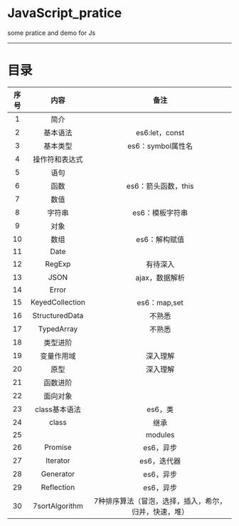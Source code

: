 # JavaScript_pratice
some pratice and demo for Js  

---------------------------------
# 目录  

|序号|内容|备注|
|:-:|:-:|:-:|
|1|简介||
|2|基本语法|es6:let，const|
|3|基本类型|es6：symbol属性名|
|4|操作符和表达式||
|5|语句||
|6|函数|es6：箭头函数，this|
|7|数值||
|8|字符串|es6：模板字符串|
|9|对象||
|10|数组|es6：解构赋值|
|11|Date||
|12|RegExp|有待深入|
|13|JSON|ajax，数据解析|
|14|Error||
|15|KeyedCollection|es6：map,set|
|16|StructuredData|不熟悉|
|17|TypedArray|不熟悉|
|18|类型进阶||
|19|变量作用域|深入理解|
|20|原型|深入理解|
|21|函数进阶||
|22|面向对象||
|23|class基本语法|es6，类|
|24|class|继承|es6，类|
|25||modules|模块化|
|26|Promise|es6，异步|
|27|Iterator|es6，迭代器|
|28|Generator|es6，异步|
|29|Reflection|es6，异步|
|30|7sortAlgorithm|7种排序算法（冒泡，选择，插入，希尔，归并，快速，堆）|
